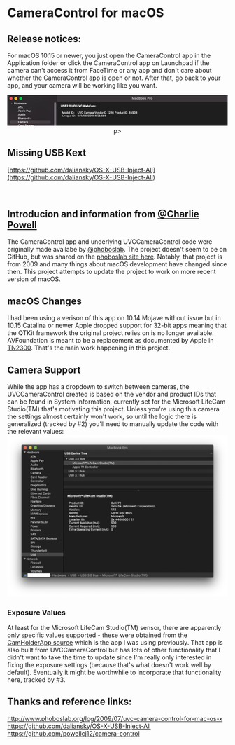 #  CameraControl for macOS

## Release notices:
For macOS 10.15 or newer, you just open the CameraControl app in the Application folder or click the CameraControl app on Launchpad if the camera can't access it from FaceTime or any app and don't care about whether the CameraControl app is open or not. After that, go back to your app, and your camera will be working like you want.
<p align="center">
    <img src="Resources/UVCWebcam.png">
p>

## Missing USB Kext
[https://github.com/daliansky/OS-X-USB-Inject-All](https://github.com/daliansky/OS-X-USB-Inject-All) </br></br></br>

## Introducion and information from [@Charlie Powell](https://github.com/powellcj12) 
The CameraControl app and underlying UVCCameraControl code were originally made availabe by [@phoboslab](https://github.com/phoboslab). The project doesn't seem to be on GitHub, but was shared on the [phoboslab site here](https://phoboslab.org/log/2009/07/uvc-camera-control-for-mac-os-x). Notably, that project is from 2009 and many things about macOS development have changed since then. This project attempts to update the project to work on more recent version of macOS.

## macOS Changes
I had been using a verison of this app on 10.14 Mojave without issue but in 10.15 Catalina or newer Apple dropped support for 32-bit apps meaning that the QTKit framework the original project relies on is no longer available. AVFoundation is meant to be a replacement as documented by Apple in [TN2300](https://developer.apple.com/library/archive/technotes/tn2300/_index.html). That's the main work happening in this project. 

## Camera Support
While the app has a dropdown to switch between cameras, the UVCCameraControl created is based on the vendor and product IDs that can be found in System Information, currently set for the Microsoft LifeCam Studio(TM) that's motivating this project. Unless you're using this camera the settings almost certainly won't work, so until the logic there is generalized (tracked by #2) you'll need to manually update the code with the relevant values:
![Image of System Information to see vendor and product IDs](Resources/SystemInformation.png)

### Exposure Values
At least for the Microsoft LifeCam Studio(TM) sensor, there are apparently only specific values supported - these were obtained from the [CamHolderApp source](https://github.com/HBehrens/CamHolderApp) which is the app I was using previously. That app is also built from UVCCameraControl but has lots of other functionality that I didn't want to take the time to update since I'm really only interested in fixing the exposure settings (because that's what doesn't work well by default).  Eventually it might be worthwhile to incorporate that functionality here, tracked by #3.

## Thanks and reference links:
http://www.phoboslab.org/log/2009/07/uvc-camera-control-for-mac-os-x </br>
https://github.com/daliansky/OS-X-USB-Inject-All </br>
https://github.com/powellcj12/camera-control
